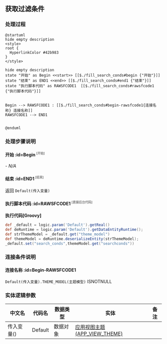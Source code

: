 ## 获取过滤条件 <!-- {docsify-ignore-all} -->

   

### 处理过程

```plantuml
@startuml
hide empty description
<style>
root {
  HyperlinkColor #42b983
}
</style>

hide empty description
state "开始" as Begin <<start>> [[$./fill_search_conds#begin {"开始"}]]
state "结束" as END1 <<end>> [[$./fill_search_conds#end1 {"结束"}]]
state "执行脚本代码" as RAWSFCODE1  [[$./fill_search_conds#rawsfcode1 {"执行脚本代码"}]]


Begin --> RAWSFCODE1 : [[$./fill_search_conds#begin-rawsfcode1{连接名称} 连接名称]]
RAWSFCODE1 --> END1


@enduml
```


### 处理步骤说明

#### 开始 :id=Begin<sup class="footnote-symbol"> <font color=gray size=1>[开始]</font></sup>



*- N/A*
#### 结束 :id=END1<sup class="footnote-symbol"> <font color=gray size=1>[结束]</font></sup>



返回 `Default(传入变量)`

#### 执行脚本代码 :id=RAWSFCODE1<sup class="footnote-symbol"> <font color=gray size=1>[直接后台代码]</font></sup>



<p class="panel-title"><b>执行代码[Groovy]</b></p>

```groovy
def _default = logic.param('Default').getReal()
def deRuntime = logic.param('Default').getDataEntityRuntime();
def strThemeModel = _default.get("theme_model")
def themeModel = deRuntime.deserializeEntity(strThemeModel);
_default.set("search_conds",themeModel.get("searchconds"))
```


### 连接条件说明
#### 连接名称 :id=Begin-RAWSFCODE1

`Default(传入变量).THEME_MODEL(主题模型)` ISNOTNULL


### 实体逻辑参数

|    中文名   |    代码名    |  数据类型    |  实体   |备注 |
| --------| --------| -------- | -------- | --------   |
|传入变量(<i class="fa fa-check"/></i>)|Default|数据对象|[应用视图主题(APP_VIEW_THEME)](module/ebsx/app_view_theme.md)||
